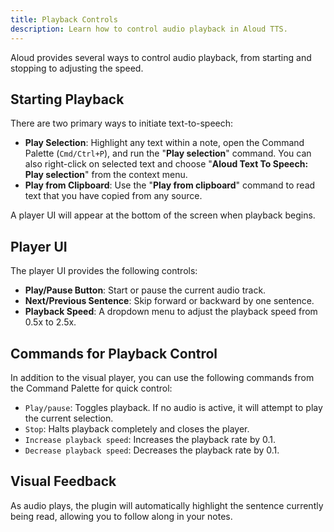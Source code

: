 ```yaml
---
title: Playback Controls
description: Learn how to control audio playback in Aloud TTS.
---
```


Aloud provides several ways to control audio playback, from starting and stopping to adjusting the speed.

## Starting Playback

There are two primary ways to initiate text-to-speech:

-   **Play Selection**: Highlight any text within a note, open the Command Palette (`Cmd/Ctrl+P`), and run the "**Play selection**" command. You can also right-click on selected text and choose "**Aloud Text To Speech: Play selection**" from the context menu.
-   **Play from Clipboard**: Use the "**Play from clipboard**" command to read text that you have copied from any source.

A player UI will appear at the bottom of the screen when playback begins.

<!-- `[INSERT SCREENSHOT: player_ui.png]` -->

## Player UI

The player UI provides the following controls:

-   **Play/Pause Button**: Start or pause the current audio track.
-   **Next/Previous Sentence**: Skip forward or backward by one sentence.
-   **Playback Speed**: A dropdown menu to adjust the playback speed from 0.5x to 2.5x.

## Commands for Playback Control

In addition to the visual player, you can use the following commands from the Command Palette for quick control:

-   `Play/pause`: Toggles playback. If no audio is active, it will attempt to play the current selection.
-   `Stop`: Halts playback completely and closes the player.
-   `Increase playback speed`: Increases the playback rate by 0.1.
-   `Decrease playback speed`: Decreases the playback rate by 0.1.

## Visual Feedback

As audio plays, the plugin will automatically highlight the sentence currently being read, allowing you to follow along in your notes.

<!-- `[INSERT SCREENSHOT: sentence_highlighting.png]`  -->